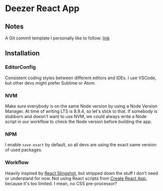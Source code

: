 # Deezer React App

## Notes
A Git commit template I personally like to follow: [link](https://gist.github.com/adeekshith/cd4c95a064977cdc6c50)

## Installation
### EditorConfig
Consistent coding styles between different editors and IDEs. I use VSCode, but other devs might prefer Sublime or Atom.
### NVM
Make sure everybody is on the same Node version by using a Node Version Manager.
At time of writing LTS is 8.9.4, so let's stick to that. If somebody is stubborn and doesn't want to use NVM, 
we could always write a Node script in our workflow to check the Node version before building the app.
### NPM
I enable `save-exact` by default, so all devs are using the exact same version of used packages.
### Workflow
Heavily inspired by [React Slingshot](https://github.com/coryhouse/react-slingshot), but stripped down the stuff 
I don't need or understand for now. Not using React scripts from [Create React App](https://github.com/facebook/create-react-app),
because it's too limited. I mean, no CSS pre-processor?
